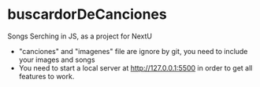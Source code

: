 # buscardorDeCanciones
Songs Serching in JS, as a project for NextU
- "canciones" and "imagenes" file are ignore by git, you need to include your images and songs
- You need to start a local server at http://127.0.0.1:5500 in order to get all features to work.
